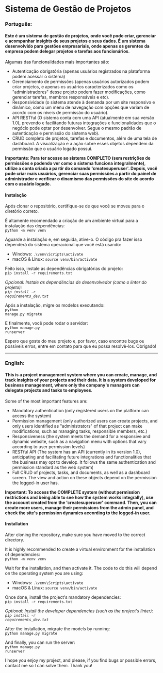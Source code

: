<h1>Sistema de Gestão de Projetos</h1>
<h3>Português:</h3> <h4>Este é um sistema de gestão de projetos, onde você pode criar, gerenciar e acompanhar insights de seus projetos e seus dados. É um sistema desenvolvido para gestões empresariais, onde apenas os gerentes da empresa podem delegar projetos e tarefas aos funcionários.</h4>

Algumas das funcionalidades mais importantes são:
<ul>
  <li>Autenticação obrigatória (apenas usuários registrados na plataforma podem acessar o sistema)</li>
  <li>Gerenciamento de permissões (apenas usuários autorizados podem criar projetos, e apenas os usuários caracterizados como os "administradores" desse projeto podem fazer modificações, como gerenciar tarefas, membros responsáveis e etc).</li>
  <li>Responsividade (o sistema atende à demanda por um site responsivo e dinâmico, como um menu de navegação com opções que variam de acordo com os níveis de permissão do usuário).</li>
  <li>API RESTful (O sistema conta com uma API (atualmente em sua versão 1.0), prevendo e facilitando futuras integrações e funcionalidades que o negócio pode optar por desenvolver. Segue o mesmo padrão de autenticação e permissão do sistema web).</li>
  <li>CRUD completo de projetos, tarefas e documentos, além de uma tela de dashboard. A visualização e a ação sobre esses objetos dependem da permissão que o usuário logado possui.</li>
</ul>

**Importante: Para ter acesso ao sistema COMPLETO (sem restrições de permissões e podendo ver como o sistema funciona integralmente), utilize a conta criada a partir do comando 'createsuperuser'. Depois, você pode criar mais usuários, gerenciar suas permissões a partir do painel de administrador e verificar o dinamismo das permissões do site de acordo com o usuário logado.**


<h4>Instalação</h4>
Após clonar o repositório, certifique-se de que você se moveu para o diretório correto.

É altamente recomendado a criação de um ambiente virtual para a instalação das dependências:<br> <code>python -m venv venv</code>

Aguarde a instalação e, em seguida, ative-o. O código pra fazer isso dependerá do sistema operacional que você está usando:<br> <ul> <li>Windows: <code>.\venv\Scripts\activate</code></li> <li>macOS & Linux: <code>source venv/bin/activate</code></li> </ul>

Feito isso, instale as dependências obrigatórias do projeto:<br> <code>pip install -r requirements.txt</code>

*Opcional: Instale as dependências de desenvolvedor (como o linter do projeto): <br> <code>pip install -r requirements_dev.txt</code>*

Após a instalação, migre os modelos executando:<br> <code>python manage.py migrate</code>

E finalmente, você pode rodar o servidor:<br> <code>python manage.py runserver</code>

Espero que goste do meu projeto e, por favor, caso encontre bugs ou possíveis erros, entre em contato para que eu possa resolvê-los. Obrigado!
<hr>
<h3>English:</h3> 
<h4>This is a project management system where you can create, manage, and track insights of your projects and their data. It is a system developed for business management, where only the company's managers can delegate projects and tasks to employees.</h4>

Some of the most important features are:
<ul>
  <li>Mandatory authentication (only registered users on the platform can access the system)</li>
  <li>Permission management (only authorized users can create projects, and only users identified as "administrators" of that project can make modifications, such as managing tasks, responsible members, etc.)</li>
  <li>Responsiveness (the system meets the demand for a responsive and dynamic website, such as a navigation menu with options that vary according to user permission levels)</li>
  <li>RESTful API (The system has an API (currently in its version 1.0), anticipating and facilitating future integrations and functionalities that the business may opt to develop. It follows the same authentication and permission standard as the web system)</li>
  <li>Full CRUD of projects, tasks, and documents, as well as a dashboard screen. The view and action on these objects depend on the permission the logged-in user has.</li>
</ul>

**Important: To access the COMPLETE system (without permission restrictions and being able to see how the system works integrally), use the account created from the 'createsuperuser' command. Then, you can create more users, manage their permissions from the admin panel, and check the site's permission dynamics according to the logged-in user.**


<h4>Installation</h4>
After cloning the repository, make sure you have moved to the correct directory.

It is highly recommended to create a virtual environment for the installation of dependencies:<br> <code>python -m venv venv</code>

Wait for the installation, and then activate it. The code to do this will depend on the operating system you are using:<br> <ul> <li>Windows: <code>.\venv\Scripts\activate</code></li> <li>macOS & Linux: <code>source venv/bin/activate</code></li> </ul>

Once done, install the project's mandatory dependencies:<br> <code>pip install -r requirements.txt</code>

*Optional: Install the developer dependencies (such as the project's linter): <br> <code>pip install -r requirements_dev.txt</code>*

After the installation, migrate the models by running:<br> <code>python manage.py migrate</code>

And finally, you can run the server:<br> <code>python manage.py runserver</code>

I hope you enjoy my project, and please, if you find bugs or possible errors, contact me so I can solve them. Thank you!
